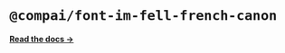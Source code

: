 # `@compai/font-im-fell-french-canon`

[**Read the docs &rarr;**](https://components.ai/docs/typefaces/im-fell-french-canon)
